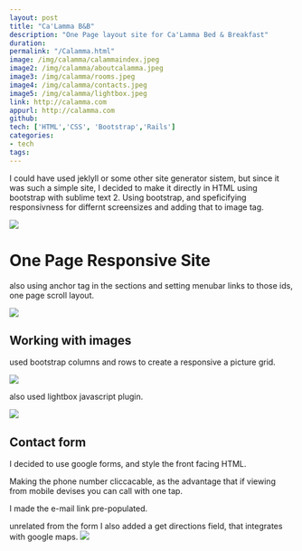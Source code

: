 ```yaml
---
layout: post
title: "Ca'Lamma B&B"
description: "One Page layout site for Ca'Lamma Bed & Breakfast"
duration: 
permalink: "/Calamma.html"
image: /img/calamma/calammaindex.jpeg
image2: /img/calamma/aboutcalamma.jpeg
image3: /img/calamma/rooms.jpeg
image4: /img/calamma/contacts.jpeg
image5: /img/calamma/lightbox.jpeg
link: http://calamma.com
appurl: http://calamma.com
github: 
tech: ['HTML','CSS', 'Bootstrap','Rails']
categories: 
- tech
tags:
---
```


I could have used jeklyll or some other site generator sistem, but since it was such a simple site, I decided to make it directly in HTML using bootstrap with sublime text 2. 
Using bootstrap, and speficifying responsivness for differnt screensizes and adding that to image tag.



<img class="thumb img-round img-responsive" src="{{ page.image}}">

<br>

# One Page Responsive Site
also using anchor tag in the sections and setting menubar  links to those ids, one page scroll layout.



<img class="thumb img-round img-responsive" src="{{ page.image2}}">

## Working with images 

used bootstrap columns  and rows to create a responsive a picture grid.
	
<img class="thumb img-round img-responsive" src="{{ page.image3}}">

also used lightbox javascript plugin.

<img class="thumb img-round img-responsive" src="{{ page.image5}}">

## Contact form

I decided to use google forms, and style the front facing HTML.

Making the phone number cliccacable, as the advantage that if viewing from mobile devises you can call with one tap.

I made the e-mail link pre-populated.

unrelated from the form I also added a get directions field, that integrates with google maps.
<img class="thumb img-round img-responsive" src="{{ page.image4}}">